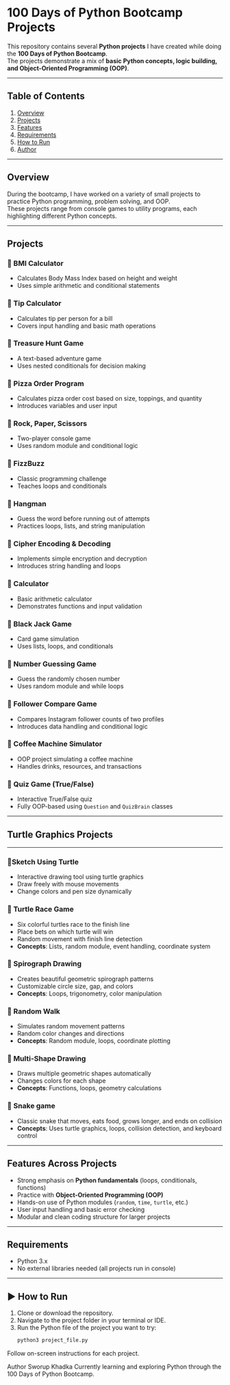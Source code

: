 #  100 Days of Python Bootcamp Projects

This repository contains several **Python projects** I have created while doing the **100 Days of Python Bootcamp**.  
The projects demonstrate a mix of **basic Python concepts, logic building, and Object-Oriented Programming (OOP)**.

---

##  Table of Contents
1. [Overview](#overview)
2. [Projects](#projects)
3. [Features](#features)
4. [Requirements](#requirements)
5. [How to Run](#how-to-run)
6. [Author](#author)

---

##  Overview

During the bootcamp, I have worked on a variety of small projects to practice Python programming, problem solving, and OOP.  
These projects range from console games to utility programs, each highlighting different Python concepts.

---

##  Projects

### 🔹 BMI Calculator
- Calculates Body Mass Index based on height and weight  
- Uses simple arithmetic and conditional statements  

### 🔹 Tip Calculator
- Calculates tip per person for a bill  
- Covers input handling and basic math operations  

### 🔹 Treasure Hunt Game
- A text-based adventure game  
- Uses nested conditionals for decision making  

### 🔹 Pizza Order Program
- Calculates pizza order cost based on size, toppings, and quantity  
- Introduces variables and user input  

### 🔹 Rock, Paper, Scissors
- Two-player console game  
- Uses random module and conditional logic  

### 🔹 FizzBuzz
- Classic programming challenge  
- Teaches loops and conditionals  

### 🔹 Hangman
- Guess the word before running out of attempts  
- Practices loops, lists, and string manipulation  

### 🔹 Cipher Encoding & Decoding
- Implements simple encryption and decryption  
- Introduces string handling and loops  

### 🔹 Calculator
- Basic arithmetic calculator  
- Demonstrates functions and input validation  

### 🔹 Black Jack Game
- Card game simulation  
- Uses lists, loops, and conditionals  

### 🔹 Number Guessing Game
- Guess the randomly chosen number  
- Uses random module and while loops  

### 🔹 Follower Compare Game
- Compares Instagram follower counts of two profiles  
- Introduces data handling and conditional logic  

### 🔹 Coffee Machine Simulator
- OOP project simulating a coffee machine  
- Handles drinks, resources, and transactions  

### 🔹 Quiz Game (True/False)
- Interactive True/False quiz  
- Fully OOP-based using `Question` and `QuizBrain` classes  


---
##  Turtle Graphics Projects


---
### 🔹Sketch Using Turtle
- Interactive drawing tool using turtle graphics
- Draw freely with mouse movements
- Change colors and pen size dynamically

### 🔹 Turtle Race Game
- Six colorful turtles race to the finish line
- Place bets on which turtle will win
- Random movement with finish line detection
- **Concepts**: Lists, random module, event handling, coordinate system

### 🔹 Spirograph Drawing
- Creates beautiful geometric spirograph patterns
- Customizable circle size, gap, and colors
- **Concepts**: Loops, trigonometry, color manipulation

### 🔹 Random Walk
- Simulates random movement patterns
- Random color changes and directions
- **Concepts**: Random module, loops, coordinate plotting

### 🔷 Multi-Shape Drawing
- Draws multiple geometric shapes automatically
- Changes colors for each shape
- **Concepts**: Functions, loops, geometry calculations

### 🔷 Snake game
- Classic snake that moves, eats food, grows longer, and ends on collision
- **Concepts**: Uses turtle graphics, loops, collision detection, and keyboard control



---

##  Features Across Projects
- Strong emphasis on **Python fundamentals** (loops, conditionals, functions)  
- Practice with **Object-Oriented Programming (OOP)**  
- Hands-on use of Python modules (`random`, `time`, `turtle`, etc.)  
- User input handling and basic error checking  
- Modular and clean coding structure for larger projects  

---

##  Requirements
- Python 3.x  
- No external libraries needed (all projects run in console)

---

## ▶ How to Run
1. Clone or download the repository.  
2. Navigate to the project folder in your terminal or IDE.  
3. Run the Python file of the project you want to try:
   ```bash
   python3 project_file.py
Follow on-screen instructions for each project.

 Author
Sworup Khadka
Currently learning and exploring Python through the 100 Days of Python Bootcamp.